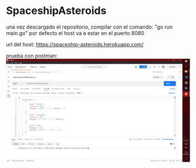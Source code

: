 # SpaceshipAsteroids


una vez descargado el repositorio, compilar con el comando: "go run main.go"
por defecto el host va a estar en el puerto 8080

url del host: https://spaceship-asteroids.herokuapp.com/

prueba con postman: ![Image text](https://github.com/AgusRoj4s/SpaceshipAsteroids/blob/master/pruebaPostMan.JPG)



